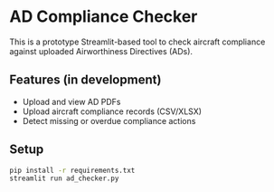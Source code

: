 # AD Compliance Checker

This is a prototype Streamlit-based tool to check aircraft compliance against uploaded Airworthiness Directives (ADs).

## Features (in development)

- Upload and view AD PDFs
- Upload aircraft compliance records (CSV/XLSX)
- Detect missing or overdue compliance actions

## Setup

```bash
pip install -r requirements.txt
streamlit run ad_checker.py
```